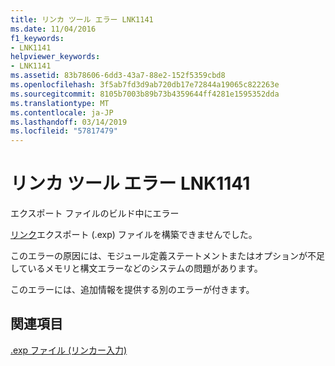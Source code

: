 ```yaml
---
title: リンカ ツール エラー LNK1141
ms.date: 11/04/2016
f1_keywords:
- LNK1141
helpviewer_keywords:
- LNK1141
ms.assetid: 83b78606-6dd3-43a7-88e2-152f5359cbd8
ms.openlocfilehash: 3f5ab7fd3d9ab720db17e72844a19065c822263e
ms.sourcegitcommit: 8105b7003b89b73b4359644ff4281e1595352dda
ms.translationtype: MT
ms.contentlocale: ja-JP
ms.lasthandoff: 03/14/2019
ms.locfileid: "57817479"
---
```

# <a name="linker-tools-error-lnk1141"></a>リンカ ツール エラー LNK1141

エクスポート ファイルのビルド中にエラー

[リンク](../../build/reference/linking.md)エクスポート (.exp) ファイルを構築できませんでした。

このエラーの原因には、モジュール定義ステートメントまたはオプションが不足しているメモリと構文エラーなどのシステムの問題があります。

このエラーには、追加情報を提供する別のエラーが付きます。

## <a name="see-also"></a>関連項目

[.exp ファイル (リンカー入力)](../../build/reference/dot-exp-files-as-linker-input.md)